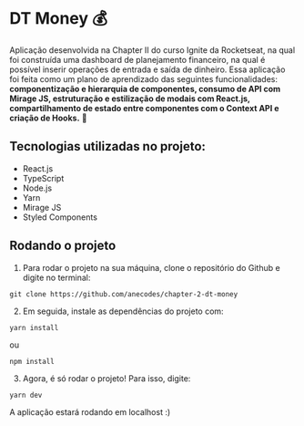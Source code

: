 # DT Money 💰
Aplicação desenvolvida na Chapter II do curso Ignite da Rocketseat, na qual foi construída uma dashboard de planejamento financeiro, na qual é possível inserir operações de entrada e saída de dinheiro. Essa aplicação foi feita como um plano de aprendizado das seguintes funcionalidades: **componentização e hierarquia de componentes, consumo de API com Mirage JS, estruturação e estilização de modais com React.js, compartilhamento de estado entre componentes com o Context API e criação de Hooks.** 🚀

## Tecnologias utilizadas no projeto:
* React.js
* TypeScript
* Node.js
* Yarn
* Mirage JS
* Styled Components

## Rodando o projeto
1. Para rodar o projeto na sua máquina, clone o repositório do Github e digite no terminal:
```
git clone https://github.com/anecodes/chapter-2-dt-money

```
2. Em seguida, instale as dependências do projeto com:
```
yarn install
````
ou
```
npm install
```
3. Agora, é só rodar o projeto! Para isso, digite:
```
yarn dev
```
A aplicação estará rodando em localhost :)
